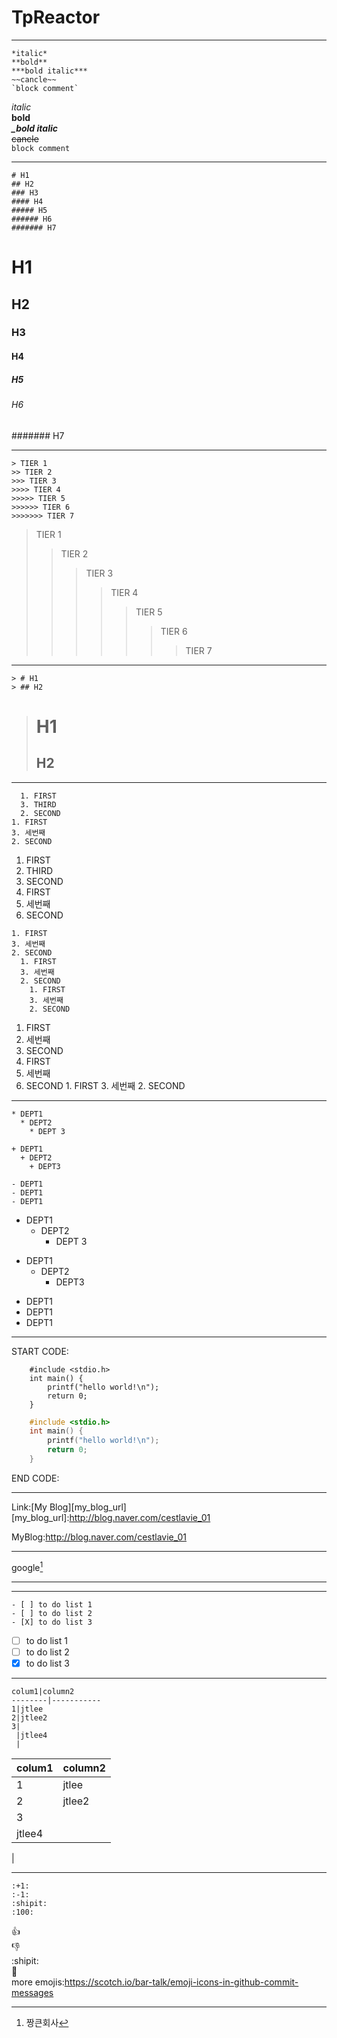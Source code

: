 # TpReactor

***
~~~
*italic*  
**bold**  
***bold italic***  
~~cancle~~  
`block comment`  
~~~  

*italic*  
**bold**  
***_bold italic***  
~~cancle~~  
`block comment`  

* * *
~~~
# H1
## H2
### H3  
#### H4  
##### H5  
###### H6  
####### H7  
~~~
# H1  
## H2
### H3
#### H4
##### H5
###### H6
####### H7

* * *
~~~
> TIER 1  
>> TIER 2  
>>> TIER 3  
>>>> TIER 4  
>>>>> TIER 5  
>>>>>> TIER 6  
>>>>>>> TIER 7  
~~~

> TIER 1
>> TIER 2 
>>> TIER 3
>>>> TIER 4  
>>>>> TIER 5  
>>>>>> TIER 6  
>>>>>>> TIER 7  

* * *
~~~
> # H1  
> ## H2  
~~~
> # H1
> ## H2

* * *
~~~
  1. FIRST  
  3. THIRD  
  2. SECOND    
1. FIRST  
3. 세번째  
2. SECOND  
~~~
  1. FIRST  
  3. THIRD  
  2. SECOND  
1. FIRST
3. 세번째
2. SECOND

~~~
1. FIRST  
3. 세번째  
2. SECOND  
  1. FIRST  
  3. 세번째  
  2. SECOND  
    1. FIRST  
    3. 세번째  
    2. SECOND  
~~~
1. FIRST
3. 세번째
2. SECOND
  1. FIRST
  3. 세번째
  2. SECOND
    1. FIRST
    3. 세번째
    2. SECOND

* * *
~~~
* DEPT1  
  * DEPT2  
    * DEPT 3  
    
+ DEPT1  
  + DEPT2  
    + DEPT3  
    
- DEPT1  
- DEPT1  
- DEPT1  
~~~
* DEPT1
  * DEPT2
    * DEPT 3
    
+ DEPT1
  + DEPT2
    + DEPT3
    
- DEPT1
- DEPT1
- DEPT1

* * *
START CODE:  
```
    #include <stdio.h>  
    int main() {  
        printf("hello world!\n");  
        return 0;  
    }  
```

```c 
    #include <stdio.h>  
    int main() {  
        printf("hello world!\n");  
        return 0;  
    }  
```
END CODE:  

* * *
Link:[My Blog][my_blog_url]
[my_blog_url]:http://blog.naver.com/cestlavie_01

MyBlog:<http://blog.naver.com/cestlavie_01>  

* * *  
google[^1]


***
[^1]: 짱큰회사


***
```
- [ ] to do list 1
- [ ] to do list 2
- [X] to do list 3
```
- [ ] to do list 1
- [ ] to do list 2
- [x] to do list 3

***
```
colum1|column2
--------|-----------
1|jtlee
2|jtlee2
3|
 |jtlee4
 | 
```
colum1|column2
--------|-----------
1|jtlee
2|jtlee2
3|
 |jtlee4
 | 

***
```
:+1:  
:-1:  
:shipit:  
:100:  
```
:+1:  
:-1:  
:shipit:  
:100:  
more emojis:<https://scotch.io/bar-talk/emoji-icons-in-github-commit-messages>

